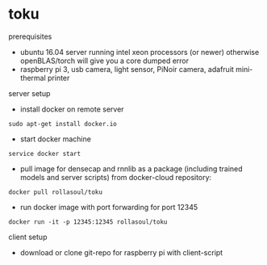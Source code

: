 # toku

prerequisites
- ubuntu 16.04 server running intel xeon processors (or newer) otherwise openBLAS/torch will give you a core dumped error
- raspberry pi 3, usb camera, light sensor, PiNoir camera, adafruit mini-thermal printer

server setup

- install docker on remote server
```
sudo apt-get install docker.io
```

- start docker machine
```
service docker start
```

- pull image for densecap and rnnlib as a package (including trained models and server scripts) from docker-cloud repository:
```
docker pull rollasoul/toku

```

- run docker image with port forwarding for port 12345
```
docker run -it -p 12345:12345 rollasoul/toku
```

client setup
- download or clone git-repo for raspberry pi with client-script

